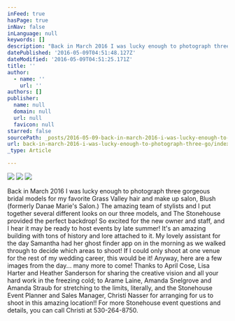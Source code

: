 ```yaml
---
inFeed: true
hasPage: true
inNav: false
inLanguage: null
keywords: []
description: "Back in March 2016 I was lucky enough to photograph three gorgeous bridal models for my favorite Grass Valley hair and make up salon, Blush (formerly Danae Marie's Salon.) The amazing team of stylists and I put together several different looks on our three models, and The Stonehouse provided the perfect backdrop! So excited for the new owner and staff, and I hear it may be ready to host events by late summer! It's an amazing building with tons of history and lore attached to it. My lovely assistant for the day Samantha had her ghost finder app on in the morning as we walked through to decide which areas to shoot! If I could only shoot at one venue for the rest of my wedding career, this would be it! Anyway, here are a few images from the day... many more to come! Thanks to April Cose, Lisa Harter and Heather Sanderson for sharing the creative vision and all your hard work in the freezing cold; to Arame Laine, Amanda Snelgrove and Amanda Straub for stretching to the limits, literally, and the Stonehouse Event Planner and Sales Manager, Christi Nasser for arranging for us to shoot in this amazing location!! For more Stonehouse event questions and details, you can call Christi at 530-264-8750."
datePublished: '2016-05-09T04:51:48.127Z'
dateModified: '2016-05-09T04:51:25.171Z'
title: ''
author:
  - name: ''
    url: ''
authors: []
publisher:
  name: null
  domain: null
  url: null
  favicon: null
starred: false
sourcePath: _posts/2016-05-09-back-in-march-2016-i-was-lucky-enough-to-photograph-three-go.md
url: back-in-march-2016-i-was-lucky-enough-to-photograph-three-go/index.html
_type: Article

---
```

![](https://the-grid-user-content.s3-us-west-2.amazonaws.com/927e004b-8b86-4e13-9acd-a435540c57f7.jpg)
![](https://the-grid-user-content.s3-us-west-2.amazonaws.com/1a04ef73-9663-4506-a172-4388a292170b.jpg)
![](https://the-grid-user-content.s3-us-west-2.amazonaws.com/1a00f083-f716-4687-8a72-1ce449bd4c7f.jpg)

Back in March 2016 I was lucky enough to photograph three gorgeous bridal models for my favorite Grass Valley hair and make up salon, Blush (formerly Danae Marie's Salon.) The amazing team of stylists and I put together several different looks on our three models, and The Stonehouse provided the perfect backdrop! So excited for the new owner and staff, and I hear it may be ready to host events by late summer! It's an amazing building with tons of history and lore attached to it. My lovely assistant for the day Samantha had her ghost finder app on in the morning as we walked through to decide which areas to shoot! If I could only shoot at one venue for the rest of my wedding career, this would be it! Anyway, here are a few images from the day... many more to come! Thanks to April Cose, Lisa Harter and Heather Sanderson for sharing the creative vision and all your hard work in the freezing cold; to Arame Laine, Amanda Snelgrove and Amanda Straub for stretching to the limits, literally, and the Stonehouse Event Planner and Sales Manager, Christi Nasser for arranging for us to shoot in this amazing location!! For more Stonehouse event questions and details, you can call Christi at 530-264-8750\.